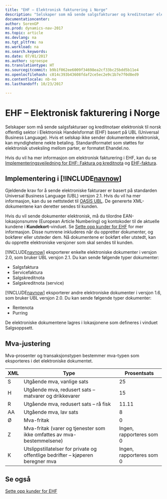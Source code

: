 ```yaml
---
title: "EHF – Elektronisk fakturering i Norge"
description: "Selskaper som må sende salgsfakturaer og kreditnotaer elektronisk til norsk offentlig sektor i Elektronisk Handelsformat (EHF) basert på UBL (Universal Business Language)."
documentationcenter: 
author: SorenGP
ms.prod: dynamics-nav-2017
ms.topic: article
ms.devlang: na
ms.tgt_pltfrm: na
ms.workload: na
ms.search.keywords: 
ms.date: 07/01/2017
ms.author: sgroespe
ms.translationtype: HT
ms.sourcegitcommit: b9b1f062ee6009f34698ea2cf33bc25bdd5b11e4
ms.openlocfilehash: c014c393b43608fdaf2ce5ec2e9c1b7e7f0d8ed9
ms.contentlocale: nb-no
ms.lasthandoff: 10/23/2017

---
```

# <a name="ehf-electronic-invoicing-in-norway"></a>EHF – Elektronisk fakturering i Norge
Selskaper som må sende salgsfakturaer og kreditnotaer elektronisk til norsk offentlig sektor i Elektronisk Handelsformat (EHF) basert på UBL (Universal Business Language). Hvis et selskap ikke sender dokumentene elektronisk, kan myndighetene nekte betaling. Standardformatet som støttes for elektronisk utveksling mellom parter, er formatet Ehandel.no.  

Hvis du vil ha mer informasjon om elektronisk fakturering i EHF, kan du se [Implementeringsveiledning for EHF: Faktura og kreditnota](http://www.nets.eu/no-nb/support/Test%20og%20Implementering/eFaktura%20B2B%20Utsteder/Documents/Imp%20guide%20eng.pdf) og [EHF-faktura](http://www.anskaffelser.no/ehf-formater-innhold/pages-english/ehf-invoice).  

## <a name="implementation-in-includenavnowincludesnavnowmdmd"></a>Implementering i [!INCLUDE[navnow](../../includes/navnow_md.md)]  
 Gjeldende krav for å sende elektroniske fakturaer er basert på standarden Universal Business Language (UBL) versjon 2.1. Hvis du vil ha mer informasjon, kan du se nettstedet til [OASIS UBL](http://go.microsoft.com/fwlink/?LinkId=212593). De genererte XML-dokumentene kan deretter sendes til kunden.  

 Hvis du vil sende dokumenter elektronisk, må du tilordne EAN-lokasjonsnumre (European Article Numbering) og kontokoder til de aktuelle kundene i **Kundekort**-vinduet. Se [Sette opp kunder for EHF](how-to-set-up-customers-for-ehf.md) for mer informasjon. Disse numrene inkluderes når du oppretter dokumenter, og bokfører eller utsteder dem. Nå dokumentene er bokført eller utstedt, kan du opprette elektroniske versjoner som skal sendes til kunden.  

 [!INCLUDE[navnow](../../includes/navnow_md.md)] eksporterer enkelte elektroniske dokumenter i versjon 2.0, som bruker UBL versjon 2.1. Du kan sende følgende typer dokumenter:  

- Salgsfaktura  
- Servicefaktura  
- Salgskreditnota  
- Salgskreditnota (service)  

 [!INCLUDE[navnow](../../includes/navnow_md.md)] eksporterer andre elektroniske dokumenter i versjon 1.6, som bruker UBL versjon 2.0. Du kan sende følgende typer dokumenter:  

- Rentenota  
- Purring  

De elektroniske dokumentene lagres i lokasjonene som defineres i vinduet Salgsoppsett.  

## <a name="vat-treatment"></a>Mva-justering  
 Mva-prosenter og transaksjonstypen bestemmer mva-typen som eksporteres i det elektroniske dokumentet.  

|XML|Type|Prosentsats|  
|---------|----------|---------------------|  
|S|Utgående mva, vanlige sats|25|  
|H|Utgående mva, redusert sats – matvarer og drikkevarer|15|  
|R|Utgående mva, redusert sats – rå fisk|11.11|  
|AA|Utgående mva, lav sats|8|  
|Ø|Mva-fritak|0|  
|Z|Mva-fritak (varer og tjenester som ikke omfattes av mva-bestemmelsene)|Ingen, rapporteres som 0|  
|K|Utslippstillatelser for private og offentlige bedrifter – kjøperen beregner mva|Ingen, rapporteres som 0|  

## <a name="see-also"></a>Se også  
 [Sette opp kunder for EHF](how-to-set-up-customers-for-ehf.md)

